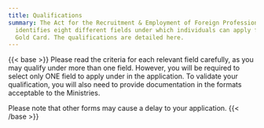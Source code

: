 ```yaml
---
title: Qualifications
summary: The Act for the Recruitment & Employment of Foreign Professional Talent
  identifies eight different fields under which individuals can apply for the
  Gold Card. The qualifications are detailed here.
---
```



{{< base >}}
Please read the criteria for each relevant field carefully, as you may qualify under more than one field.  However, you will be required to select only ONE field to apply under in the application.  To validate your qualification, you will also need to provide documentation in the formats acceptable to the Ministries. 

Please note that other forms may cause a delay to your application.
{{< /base >}}